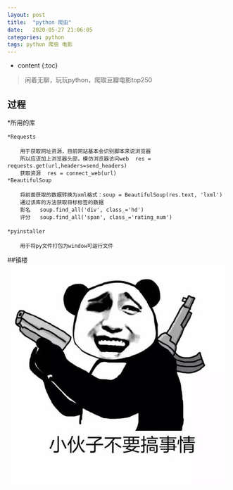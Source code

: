 ```yaml
---
layout: post
title:  "python 爬虫"
date:   2020-05-27 21:06:05
categories: python
tags: python 爬虫 电影
---
```



* content
{:toc}

>闲着无聊，玩玩python，爬取豆瓣电影top250







## 过程

*所用的库

	*Requests
		
		用于获取网址资源，目前网站基本会识别脚本来说浏览器
		所以应该加上浏览器头部，模仿浏览器访问web  res = requests.get(url,headers=send_headers)
		获取资源  res = connect_web(url)
	*BeautifulSoup
		
		将前面获取的数据转换为xml格式：soup = BeautifulSoup(res.text, 'lxml')
		通过该库的方法获取目标标签的数据
		影名   soup.find_all('div', class_='hd')
		评分   soup.find_all('span', class_='rating_num')
		
	*pyinstaller
		
		用于将py文件打包为window可运行文件
	
##镇楼
![image03](/image/image1.jpg)
















